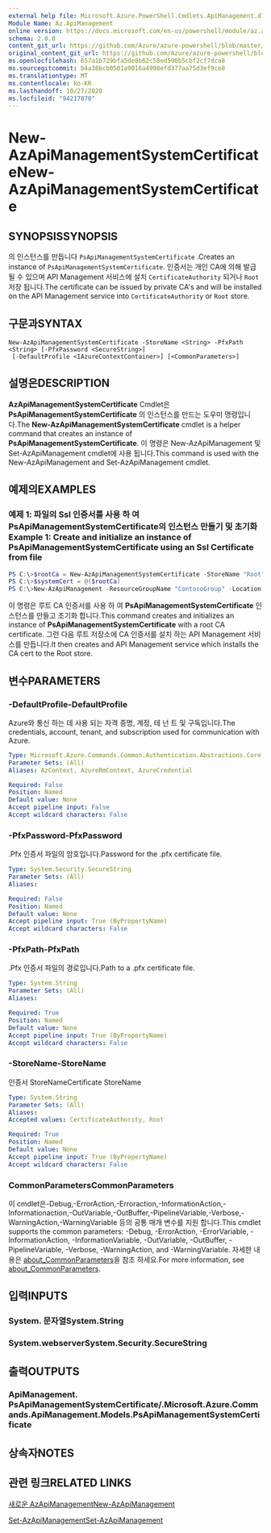 ```yaml
---
external help file: Microsoft.Azure.PowerShell.Cmdlets.ApiManagement.dll-Help.xml
Module Name: Az.ApiManagement
online version: https://docs.microsoft.com/en-us/powershell/module/az.apimanagement/new-azapimanagementsystemcertificate
schema: 2.0.0
content_git_url: https://github.com/Azure/azure-powershell/blob/master/src/ApiManagement/ApiManagement/help/New-AzApiManagementSystemCertificate.md
original_content_git_url: https://github.com/Azure/azure-powershell/blob/master/src/ApiManagement/ApiManagement/help/New-AzApiManagementSystemCertificate.md
ms.openlocfilehash: 657a1b729bfa5de8b62c58ed590b5cbf2cf7dca8
ms.sourcegitcommit: b4a38bcb0501a9016a4998efd377aa75d3ef9ce8
ms.translationtype: MT
ms.contentlocale: ko-KR
ms.lasthandoff: 10/27/2020
ms.locfileid: "94217870"
---
```

# <span data-ttu-id="db485-101">New-AzApiManagementSystemCertificate</span><span class="sxs-lookup"><span data-stu-id="db485-101">New-AzApiManagementSystemCertificate</span></span>

## <span data-ttu-id="db485-102">SYNOPSIS</span><span class="sxs-lookup"><span data-stu-id="db485-102">SYNOPSIS</span></span>
<span data-ttu-id="db485-103">의 인스턴스를 만듭니다 `PsApiManagementSystemCertificate` .</span><span class="sxs-lookup"><span data-stu-id="db485-103">Creates an instance of `PsApiManagementSystemCertificate`.</span></span> <span data-ttu-id="db485-104">인증서는 개인 CA에 의해 발급 될 수 있으며 API Management 서비스에 설치 `CertificateAuthority` 되거나 `Root` 저장 됩니다.</span><span class="sxs-lookup"><span data-stu-id="db485-104">The certificate can be issued by private CA's and will be installed on the API Management service into `CertificateAuthority` or `Root` store.</span></span>

## <span data-ttu-id="db485-105">구문과</span><span class="sxs-lookup"><span data-stu-id="db485-105">SYNTAX</span></span>

```
New-AzApiManagementSystemCertificate -StoreName <String> -PfxPath <String> [-PfxPassword <SecureString>]
 [-DefaultProfile <IAzureContextContainer>] [<CommonParameters>]
```

## <span data-ttu-id="db485-106">설명은</span><span class="sxs-lookup"><span data-stu-id="db485-106">DESCRIPTION</span></span>
<span data-ttu-id="db485-107">**AzApiManagementSystemCertificate** Cmdlet은 **PsApiManagementSystemCertificate** 의 인스턴스를 만드는 도우미 명령입니다.</span><span class="sxs-lookup"><span data-stu-id="db485-107">The **New-AzApiManagementSystemCertificate** cmdlet is a helper command that creates an instance of **PsApiManagementSystemCertificate**.</span></span>
<span data-ttu-id="db485-108">이 명령은 New-AzApiManagement 및 Set-AzApiManagement cmdlet에 사용 됩니다.</span><span class="sxs-lookup"><span data-stu-id="db485-108">This command is used with the New-AzApiManagement and Set-AzApiManagement cmdlet.</span></span>

## <span data-ttu-id="db485-109">예제의</span><span class="sxs-lookup"><span data-stu-id="db485-109">EXAMPLES</span></span>

### <span data-ttu-id="db485-110">예제 1: 파일의 Ssl 인증서를 사용 하 여 PsApiManagementSystemCertificate의 인스턴스 만들기 및 초기화</span><span class="sxs-lookup"><span data-stu-id="db485-110">Example 1: Create and initialize an instance of PsApiManagementSystemCertificate using an Ssl Certificate from file</span></span>
```powershell
PS C:\>$rootCa = New-AzApiManagementSystemCertificate -StoreName "Root" -PfxPath "C:\contoso\certificates\privateCa.cer"
PS C:\>$systemCert = @($rootCa)
PS C:\>New-AzApiManagement -ResourceGroupName "ContosoGroup" -Location "West US" -Name "ContosoApi" -Organization Contoso -AdminEmail admin@contoso.com -SystemCertificateConfiguration $systemCert
```

<span data-ttu-id="db485-111">이 명령은 루트 CA 인증서를 사용 하 여 **PsApiManagementSystemCertificate** 인스턴스를 만들고 초기화 합니다.</span><span class="sxs-lookup"><span data-stu-id="db485-111">This command creates and initializes an instance of **PsApiManagementSystemCertificate** with a root CA certificate.</span></span> <span data-ttu-id="db485-112">그런 다음 루트 저장소에 CA 인증서를 설치 하는 API Management 서비스를 만듭니다.</span><span class="sxs-lookup"><span data-stu-id="db485-112">It then creates and API Management service which installs the CA cert to the Root store.</span></span>

## <span data-ttu-id="db485-113">변수</span><span class="sxs-lookup"><span data-stu-id="db485-113">PARAMETERS</span></span>

### <span data-ttu-id="db485-114">-DefaultProfile</span><span class="sxs-lookup"><span data-stu-id="db485-114">-DefaultProfile</span></span>
<span data-ttu-id="db485-115">Azure와 통신 하는 데 사용 되는 자격 증명, 계정, 테 넌 트 및 구독입니다.</span><span class="sxs-lookup"><span data-stu-id="db485-115">The credentials, account, tenant, and subscription used for communication with Azure.</span></span>

```yaml
Type: Microsoft.Azure.Commands.Common.Authentication.Abstractions.Core.IAzureContextContainer
Parameter Sets: (All)
Aliases: AzContext, AzureRmContext, AzureCredential

Required: False
Position: Named
Default value: None
Accept pipeline input: False
Accept wildcard characters: False
```

### <span data-ttu-id="db485-116">-PfxPassword</span><span class="sxs-lookup"><span data-stu-id="db485-116">-PfxPassword</span></span>
<span data-ttu-id="db485-117">.Pfx 인증서 파일의 암호입니다.</span><span class="sxs-lookup"><span data-stu-id="db485-117">Password for the .pfx certificate file.</span></span>

```yaml
Type: System.Security.SecureString
Parameter Sets: (All)
Aliases:

Required: False
Position: Named
Default value: None
Accept pipeline input: True (ByPropertyName)
Accept wildcard characters: False
```

### <span data-ttu-id="db485-118">-PfxPath</span><span class="sxs-lookup"><span data-stu-id="db485-118">-PfxPath</span></span>
<span data-ttu-id="db485-119">.Pfx 인증서 파일의 경로입니다.</span><span class="sxs-lookup"><span data-stu-id="db485-119">Path to a .pfx certificate file.</span></span>

```yaml
Type: System.String
Parameter Sets: (All)
Aliases:

Required: True
Position: Named
Default value: None
Accept pipeline input: True (ByPropertyName)
Accept wildcard characters: False
```

### <span data-ttu-id="db485-120">-StoreName</span><span class="sxs-lookup"><span data-stu-id="db485-120">-StoreName</span></span>
<span data-ttu-id="db485-121">인증서 StoreName</span><span class="sxs-lookup"><span data-stu-id="db485-121">Certificate StoreName</span></span>

```yaml
Type: System.String
Parameter Sets: (All)
Aliases:
Accepted values: CertificateAuthority, Root

Required: True
Position: Named
Default value: None
Accept pipeline input: True (ByPropertyName)
Accept wildcard characters: False
```

### <span data-ttu-id="db485-122">CommonParameters</span><span class="sxs-lookup"><span data-stu-id="db485-122">CommonParameters</span></span>
<span data-ttu-id="db485-123">이 cmdlet은-Debug,-ErrorAction,-Erroraction,-InformationAction,-Informationaction,-OutVariable,-OutBuffer,-PipelineVariable,-Verbose,-WarningAction,-WarningVariable 등의 공통 매개 변수를 지원 합니다.</span><span class="sxs-lookup"><span data-stu-id="db485-123">This cmdlet supports the common parameters: -Debug, -ErrorAction, -ErrorVariable, -InformationAction, -InformationVariable, -OutVariable, -OutBuffer, -PipelineVariable, -Verbose, -WarningAction, and -WarningVariable.</span></span> <span data-ttu-id="db485-124">자세한 내용은 [about_CommonParameters](http://go.microsoft.com/fwlink/?LinkID=113216)을 참조 하세요.</span><span class="sxs-lookup"><span data-stu-id="db485-124">For more information, see [about_CommonParameters](http://go.microsoft.com/fwlink/?LinkID=113216).</span></span>

## <span data-ttu-id="db485-125">입력</span><span class="sxs-lookup"><span data-stu-id="db485-125">INPUTS</span></span>

### <span data-ttu-id="db485-126">System. 문자열</span><span class="sxs-lookup"><span data-stu-id="db485-126">System.String</span></span>

### <span data-ttu-id="db485-127">System.webserver</span><span class="sxs-lookup"><span data-stu-id="db485-127">System.Security.SecureString</span></span>

## <span data-ttu-id="db485-128">출력</span><span class="sxs-lookup"><span data-stu-id="db485-128">OUTPUTS</span></span>

### <span data-ttu-id="db485-129">ApiManagement. PsApiManagementSystemCertificate/.</span><span class="sxs-lookup"><span data-stu-id="db485-129">Microsoft.Azure.Commands.ApiManagement.Models.PsApiManagementSystemCertificate</span></span>

## <span data-ttu-id="db485-130">상속자</span><span class="sxs-lookup"><span data-stu-id="db485-130">NOTES</span></span>

## <span data-ttu-id="db485-131">관련 링크</span><span class="sxs-lookup"><span data-stu-id="db485-131">RELATED LINKS</span></span>

[<span data-ttu-id="db485-132">새로운 AzApiManagement</span><span class="sxs-lookup"><span data-stu-id="db485-132">New-AzApiManagement</span></span>](./New-AzApiManagement.md)

[<span data-ttu-id="db485-133">Set-AzApiManagement</span><span class="sxs-lookup"><span data-stu-id="db485-133">Set-AzApiManagement</span></span>](./Set-AzApiManagement.md)